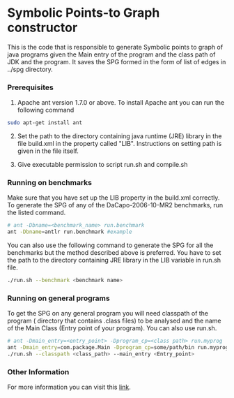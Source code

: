 # Symbolic Points-to Graph constructor

This is the code that is responsible to generate Symbolic points to graph of java programs given the Main entry of the program and the class path of JDK and the program. It saves the SPG formed in the form of list of edges in ../spg directory.

### Prerequisites

1. Apache ant version 1.7.0 or above. To install Apache ant you can run the following command

```bash
sudo apt-get install ant
```

2. Set the path to the directory containing java runtime (JRE) library in the file build.xml in the property called "LIB". Instructions on setting path is given in the file itself.

3. Give executable permission to script run.sh and compile.sh

### Running on benchmarks

Make sure that you have set up the LIB property in the build.xml correctly. To generate the SPG of any of the DaCapo-2006-10-MR2 benchmarks, run the listed command. 
```bash
# ant -Dbname=<benchmark_name> run.benchmark
ant -Dbname=antlr run.benchmark #example
``` 

You can also use the following command to generate the SPG for all the benchmarks but the method described above is preferred. You have to set the path to the directory containing JRE library in the LIB variable in run.sh file. 

```bash
./run.sh --benchmark <benchmark name> 
```

### Running on general programs 

To get the SPG on any general program you will need classpath of the program ( directory that contains .class files) to be analysed and the name of the Main Class (Entry point of your program). You can also use run.sh.

```bash
# ant -Dmain_entry=<entry_point> -Dprogram_cp=<class path> run.myprog
ant -Dmain_entry=com.package.Main -Dprogram_cp=some/path/bin run.myprog #example
./run.sh --classpath <class_path> --main_entry <Entry_point>
```

### Other Information

For more information you can visit this [link](https://www.ics.uci.edu/~guoqingx/tools/alias.htm).
